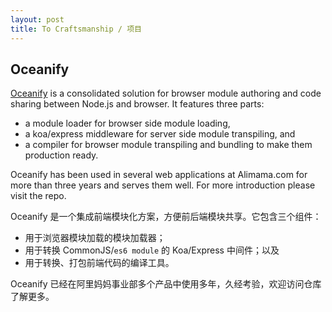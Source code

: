 ```yaml
---
layout: post
title: To Craftsmanship / 项目
---
```


## Oceanify

[Oceanify](https://github.com/erzu/oceanify) is a consolidated solution for browser module authoring and code sharing between Node.js and browser. It features three parts:

- a module loader for browser side module loading,
- a koa/express middleware for server side module transpiling, and
- a compiler for browser module transpiling and bundling to make them production ready.

Oceanify has been used in several web applications at Alimama.com for more than three years and serves them well. For more introduction please visit the repo.

Oceanify 是一个集成前端模块化方案，方便前后端模块共享。它包含三个组件：

- 用于浏览器模块加载的模块加载器；
- 用于转换 CommonJS/`es6 module` 的 Koa/Express 中间件；以及
- 用于转换、打包前端代码的编译工具。

Oceanify 已经在阿里妈妈事业部多个产品中使用多年，久经考验，欢迎访问仓库了解更多。
